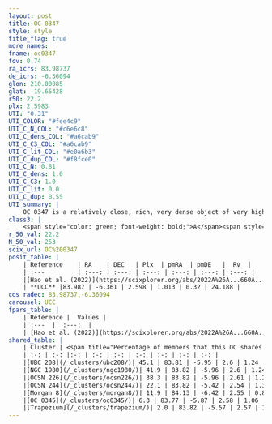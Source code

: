 ```yaml
---
layout: post
title: OC 0347
style: style
title_flag: true
more_names: 
fname: oc0347
fov: 0.74
ra_icrs: 83.98737
de_icrs: -6.36094
glon: 210.00085
glat: -19.65428
r50: 22.2
plx: 2.5983
UTI: "0.31"
UTI_COLOR: "#fee4c9"
UTI_C_N_COL: "#c6e6c8"
UTI_C_dens_COL: "#a6cab9"
UTI_C_C3_COL: "#a6cab9"
UTI_C_lit_COL: "#e0a6b3"
UTI_C_dup_COL: "#f8fce0"
UTI_C_N: 0.81
UTI_C_dens: 1.0
UTI_C_C3: 1.0
UTI_C_lit: 0.0
UTI_C_dup: 0.55
UTI_summary: |
    OC 0347 is a relatively close, rich, very dense object of very high C3 quality. It was recently reported in the literature.<br><br>This is likely a unique object, which shares a moderate percentage of members with at least one previously reported entry, and a very small percentage with at least one entry reported in the same catalogue.
class3: |
    <span style="color: green; font-weight: bold;">A</span><span style="color: green; font-weight: bold;">A</span>
r_50_val: 22.2
N_50_val: 253
scix_url: OC%200347
posit_table: |
    | Reference    | RA    | DEC   | Plx  | pmRA  | pmDE   |  Rv  |
    | :---         | :---: | :---: | :---: | :---: | :---: | :---: |
    |[Hao et al. (2022)](https://scixplorer.org/abs/2022A%26A...660A...4H) | 84.142 | -6.6 | 2.581 | 0.85 | 0.165 | 22.664 |
    | **UCC** |83.987 | -6.361 | 2.598 | 1.013 | 0.32 | 24.188 | 
cds_radec: 83.98737,-6.36094
carousel: UCC
fpars_table: |
    | Reference |  Values |
    | :---  |  :---:  |
    | [Hao et al. (2022)](https://scixplorer.org/abs/2022A%26A...660A...4H) | `AG=1.02, age=6.6, Z=0.027` |
shared_table: |
    | Cluster | <span title="Percentage of members that this OC shares with the ones listed">%</span>   | RA   | DEC   | Plx   | pmRA  | pmDE  | Rv | UTI |
    | :-: | :-: |:-: | :-: | :-: | :-: | :-: | :-: | :-: |
    |[UBC 208](/_clusters/ubc208/)| 45.1 | 83.81 | -5.95 | 2.6 | 1.24 | 0.54 | 23.25 |0.06 |
    |[NGC 1980](/_clusters/ngc1980/)| 41.9 | 83.82 | -5.96 | 2.6 | 1.24 | 0.55 | 20.88 |0.85 |
    |[OCSN 226](/_clusters/ocsn226/)| 38.3 | 83.82 | -5.96 | 2.61 | 1.26 | 0.55 | 23.02 |0.02 |
    |[OCSN 244](/_clusters/ocsn244/)| 22.1 | 83.82 | -5.42 | 2.54 | 1.31 | 0.34 | 22.67 |0.4 |
    |[Morgan 8](/_clusters/morgan8/)| 11.9 | 84.13 | -6.42 | 2.55 | 0.85 | 0.3 | 16.82 |0.32 |
    |[OC 0345](/_clusters/oc0345/)| 6.3 | 83.77 | -5.87 | 2.58 | 1.06 | 0.21 | 19.86 |0.03 |
    |[Trapezium](/_clusters/trapezium/)| 2.0 | 83.82 | -5.57 | 2.57 | 1.25 | 0.25 | -12.99 |0.45 |
---
```

